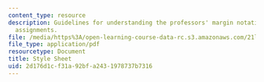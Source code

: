 ```yaml
---
content_type: resource
description: Guidelines for understanding the professors' margin notations on written
  assignments.
file: /media/https%3A/open-learning-course-data-rc.s3.amazonaws.com/21l-017-the-art-of-the-probable-literature-and-probability-spring-2008/2d176d1cf31a92bfa2431978737b7316_kibel_stylesheet.pdf
file_type: application/pdf
resourcetype: Document
title: Style Sheet
uid: 2d176d1c-f31a-92bf-a243-1978737b7316
---
```

